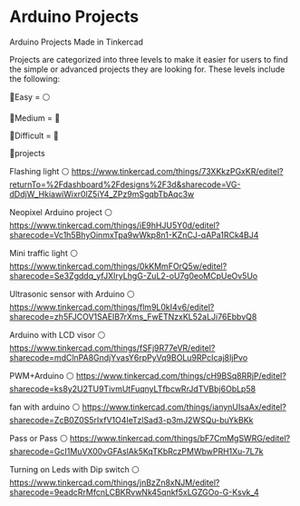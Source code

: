 # Arduino Projects
Arduino Projects Made in Tinkercad


Projects are categorized into three levels to make it easier for users
to find the simple or advanced projects they are looking for. 
These levels include the following:

🔸Easy = ⚪

🔸Medium = 🔵

🔸Difficult = 🔴



📍projects


Flashing light ⚪   https://www.tinkercad.com/things/73XKkzPGxKR/editel?returnTo=%2Fdashboard%2Fdesigns%2F3d&sharecode=VG-dDdjW_HkiawiWixr0lZ5iY4_ZPz9mSgqbTbAqc3w 

Neopixel Arduino project ⚪  https://www.tinkercad.com/things/iE9hHJU5Y0d/editel?sharecode=Vc1h5BhyOinmxTpa9wWkp8n1-KZnCJ-qAPa1RCk4BJ4

Mini traffic light ⚪ https://www.tinkercad.com/things/0kKMmFOrQ5w/editel?sharecode=Se3Zgddq_yfJXIryLhgG-ZuL2-oU7g0eoMCpUeOv5Uo

Ultrasonic sensor with Arduino  ⚪  https://www.tinkercad.com/things/flm9L0kI4v6/editel?sharecode=zh5FJCOV1SAEIB7rXms_FwETNzxKL52aLJi76EbbvQ8

Arduino with LCD visor  ⚪     https://www.tinkercad.com/things/fSFj9R77eVR/editel?sharecode=mdClnPA8GndjYvasY6rpPyVq9BOLu9RPcIcaj8IjPvo

PWM+Arduino ⚪        https://www.tinkercad.com/things/cH9BSq8RRjP/editel?sharecode=ks8y2U2TU9TivmUtFuqnyLTfbcwRrJdTVBbj6ObLp58

fan with arduino ⚪        https://www.tinkercad.com/things/ianynUIsaAx/editel?sharecode=ZcB0Z0S5rIxfV1O4IeTzlSad3-p3mJ2WSQu-buYkBKk

Pass or Pass  ⚪       https://www.tinkercad.com/things/bF7CmMgSWRG/editel?sharecode=GcI1MuVX00vGFAslAk5KqTKbRczPMWbwPRH1Xu-7L7k

Turning on Leds with Dip switch ⚪  https://www.tinkercad.com/things/jnBzZn8xNJM/editel?sharecode=9eadcRrMfcnLCBKRvwNk45qnkf5xLGZGOo-G-Ksvk_4


